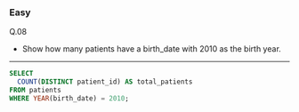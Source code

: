 ### Easy   
Q.08  
* Show how many patients have a birth_date with 2010 as the birth year.
 
---
```SQL
SELECT
  COUNT(DISTINCT patient_id) AS total_patients
FROM patients
WHERE YEAR(birth_date) = 2010;
```
